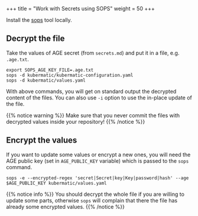 +++
title = "Work with Secrets using SOPS"
weight = 50
+++

Install the [sops](https://github.com/mozilla/sops#download) tool locally.

## Decrypt the file
Take the values of AGE secret (from `secrets.md`) and put it in a file, e.g. `.age.txt`.

```shell
export SOPS_AGE_KEY_FILE=.age.txt
sops -d kubermatic/kubermatic-configuration.yaml
sops -d kubermatic/values.yaml
```

With above commands, you will get on standard output the decrypted content of the files.
You can also use `-i` option to use the in-place update of the file.

{{% notice warning %}}
Make sure that you never commit the files with decrypted values inside your repository!
{{% /notice %}}

## Encrypt the values

If you want to update some values or encrypt a new ones, you will need the AGE public key (set in `AGE_PUBLIC_KEY` variable)
which is passed to the `sops` command.
```shell
sops -e --encrypted-regex 'secret|Secret|key|Key|password|hash' --age $AGE_PUBLIC_KEY kubermatic/values.yaml
```

{{% notice info %}}
You should decrypt the whole file if you are willing to update some parts, otherwise `sops` will complain
that there the file has already some encrypted values.
{{% /notice %}}
